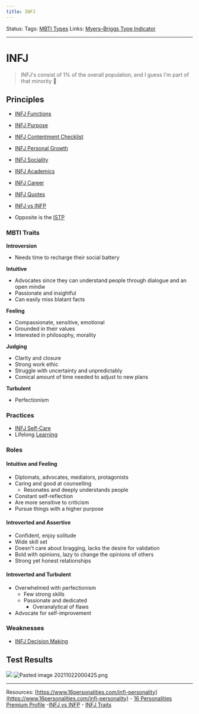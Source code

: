 ```yaml
---
title: INFJ
---
```

Status: 
Tags: [MBTI Types](out/mbti-types.md)
Links: [Myers–Briggs Type Indicator](out/myersbriggs-type-indicator.md)
___
# INFJ
> INFJ's consist of 1% of the overall population, and I guess I'm part of that minority 🤪
## Principles
- [INFJ Functions](out/infj-functions.md)
- [INFJ Purpose](out/infj-purpose.md)
- [INFJ Contentment Checklist](out/infj-contentment-checklist.md)
- [INFJ Personal Growth](out/infj-personal-growth.md)
- [INFJ Sociality](out/infj-sociality.md)
- [INFJ Academics](out/infj-academics.md)
- [INFJ Career](out/infj-career.md)
- [INFJ Quotes](out/infj-quotes.md)
- [INFJ vs INFP](out/infj-vs-infp.md)

- Opposite is the [ISTP](out/istp.md)
### MBTI Traits
**Introversion**
- Needs time to recharge their social battery

**Intuitive**
- Advocates since they can understand people through dialogue and an open mindw
- Passionate and insightful
- Can easily miss blatant facts

**Feeling**
- Compassionate, sensitive, emotional
- Grounded in their values
- Interested in philosophy, morality

**Judging**
- Clarity and closure
- Strong work ethic
- Struggle with uncertainty and unpredictably
- Comical amount of time needed to adjust to new plans

**Turbulent**
- Perfectionism

### Practices
- [INFJ Self-Care](out/infj-self-care.md)
- Lifelong [Learning](out/learning.md)
### Roles
#### Intuitive and Feeling
- Diplomats, advocates, mediators, protagonists
- Caring and good at counselling
	- Resonates and deeply understands people
- Constant self-reflection 
- Are more sensitive to criticism
- Pursue things with a higher purpose
#### Introverted and Assertive
- Confident, enjoy solitude
- Wide skill set
- Doesn't care about bragging, lacks the desire for validation
- Bold with opinions, lazy to change the opinions of others
- Strong yet honest relationships
#### Introverted and Turbulent
- Overwhelmed with perfectionism
	- Few strong skills
	- Passionate and dedicated
		- Overanalytical of flaws
- Advocate for self-improvement
### Weaknesses
- [INFJ Decision Making](out/infj-decision-making.md)
## Test Results
![](https://lh6.googleusercontent.com/XgcSC5vhV-NBrUY1X1B0RP4o68vE8impPOsZ-PrLamMgENURzJsC-wdFo8-RHKfGMMWYNptTD7TM4cnjeFBN9KLH3wPtZYnjiPyWMQfTqBCLMgfjarqopALcheZTfdfA4SvTT0u7)
![Pasted image 20211022000425.png](None)

___
Resources: [https://www.16personalities.com/infj-personality](https://www.16personalities.com/infj-personality) - [16 Personalities Premium Profile](https://drive.google.com/file/d/1iTQ-awqWQuzs9rOcTwp1ja5XJQEMBAKH/view) -[INFJ vs INFP](https://introvertdear.com/news/infj-or-infp-ways-different/) - [INFJ Traits](https://introvertdear.com/news/infj-personality-type-signs/)